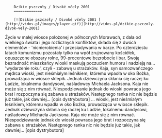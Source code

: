 
        Dzikie pszczoły / Divoké včely 2001 
        =============
        
        [![Dzikie pszczoły / Divoké včely 2001 ](http://vidos.pl/images/player.gif)](http://vidos.pl/dzikie-pszczoly-divok-vely-2001)
        
        
 Życie w małej wiosce położonej w północnych Morawach, z dala od wielkiego świata i jego rozlicznych konfliktów, składa się z dwóch elementów - 'nicnierobienia' i przesiadywania w barze. Po czterdziestu latach komunizmu pozostały tylko na wpół zrujnowany kościółek, opuszczone obszary rolne, 99-procentowe bezrobocie i bar. Swoją bezradność mieszkańcy wioski maskują poczuciem humoru i nadzieją na... 'wydarzenie roku', czyli - zabawę u strażaków. Kaja, syn samozwańczego mędrca wioski, jest nieśmiałym leśnikiem, któremu wpadła w oko Bożka, prowadząca w wiosce sklepik. Jednak dziewczyna skłania się raczej ku Ladzie, lokalnemu dandysowi, naśladowcy Michaela Jacksona. Kaja nie może się z nim równać. Niespodziewanie jednak do wioski powraca jego brat i rozpoczyna się zabawa u strażaków. Następnego ranka nic nie będzie już takie, jak dawniej... [opis dystrybutora]   ... wioski, jest nieśmiałym leśnikiem, któremu wpadła w oko Bożka, prowadząca w wiosce sklepik. Jednak dziewczyna skłania się raczej ku Ladzie, lokalnemu dandysowi, naśladowcy Michaela Jacksona. Kaja nie może się z nim równać. Niespodziewanie jednak do wioski powraca jego brat i rozpoczyna się zabawa u strażaków. Następnego ranka nic nie będzie już takie, jak dawniej... [opis dystrybutora]
    